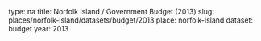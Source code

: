 type: na
title: Norfolk Island / Government Budget (2013)
slug: places/norfolk-island/datasets/budget/2013
place: norfolk-island
dataset: budget
year: 2013
